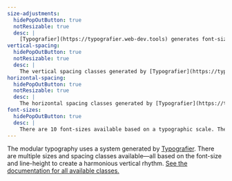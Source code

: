```yaml
---
size-adjustments:
  hidePopOutButton: true
  notResizable: true
  desc: |
    [Typografier](https://typografier.web-dev.tools) generates font-sizes and line-heights for different screen widths that are more appropriate for the available space.
vertical-spacing:
  hidePopOutButton: true
  notResizable: true
  desc: |
    The vertical spacing classes generated by [Typografier](https://typografier.web-dev.tools) provide a range of different sizes for both top & bottom padding and bottom margins. These same sizes would be applied to the island classes.
horizontal-spacing:
  hidePopOutButton: true
  notResizable: true
  desc: |
    The horizontal spacing classes generated by [Typografier](https://typografier.web-dev.tools) provide range of different sizes for left & right padding. These same sizes would be applied to the island classes.
font-sizes:
  hidePopOutButton: true
  desc: |
    There are 10 font-sizes available based on a typographic scale. The font-sizes and line-heights increase as the screen gets wider to better use the available space.
---
```


The modular typography uses a system generated by [Typografier](https://typografier.web-dev.tools). There are multiple sizes and spacing classes available—all based on the font-size and line-height to create a harmonious vertical rhythm. [See the documentation for all available classes.](https://learn-the-web.algonquindesign.ca/topics/typografier-cheat-sheet/)
